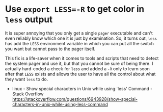# Use `export LESS=-R` to get color in `less` output

It is super annoying that you only get a single `pager` executable and can't even reliably know which one it is just by examination. So, it turns out, `less` has add the `LESS` environment variable in which you can put all the switch you want but cannot pass to the pager itself.

This fix is a life-saver when it comes to tools and scripts that need to detect the system pager and use it, but that you cannot be sure of being there. I actually hard-coded a check for `less` and added a `-R` only to learn soon after that `LESS` exists and allows the user to have all the control about what they want `less` to do.

* linux - Show special characters in Unix while using \'less\' Command - Stack Overflow  
  https://stackoverflow.com/questions/6943928/show-special-characters-in-unix-while-using-less-command
